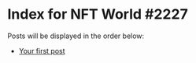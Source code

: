 # Index for NFT World #2227
Posts will be displayed in the order below:

- [Your first post](./001-first.md)

